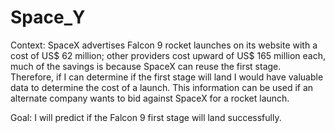 # Space_Y

Context: SpaceX advertises Falcon 9 rocket launches on its website with a cost of US$ 62 million; other providers cost upward of US$ 165 million each, much of the savings is because SpaceX can reuse the first stage. Therefore, if I can determine if the first stage will land I would have valuable data to determine the cost of a launch. This information can be used if an alternate company wants to bid against SpaceX for a rocket launch. 

Goal: I will predict if the Falcon 9 first stage will land successfully.
